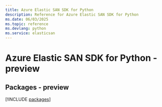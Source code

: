 ```yaml
---
title: Azure Elastic SAN SDK for Python
description: Reference for Azure Elastic SAN SDK for Python
ms.date: 06/03/2025
ms.topic: reference
ms.devlang: python
ms.service: elasticsan
---
```

# Azure Elastic SAN SDK for Python - preview
## Packages - preview
[!INCLUDE [packages](elastic-san-index.md)]